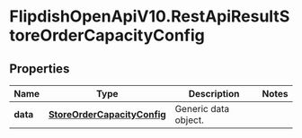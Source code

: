 # FlipdishOpenApiV10.RestApiResultStoreOrderCapacityConfig

## Properties
Name | Type | Description | Notes
------------ | ------------- | ------------- | -------------
**data** | [**StoreOrderCapacityConfig**](StoreOrderCapacityConfig.md) | Generic data object. | 


